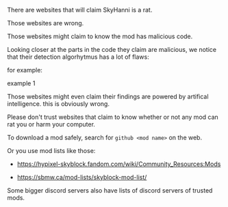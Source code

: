 There are websites that will claim SkyHanni is a rat.

Those websites are wrong.

Those websites might claim to know the mod has malicious code.

Looking closer at the parts in the code they claim are malicious, we notice that their detection algorhytmus has a lot of flaws:

for example:

example 1

Those websites might even claim their findings are powered by artifical intelligence. this is obviously wrong.

Please don't trust websites that claim to know whether or not any mod can rat you or harm your computer.

To download a mod safely, search for `github <mod name>` on the web.

Or you use mod lists like those:

- https://hypixel-skyblock.fandom.com/wiki/Community_Resources:Mods

- https://sbmw.ca/mod-lists/skyblock-mod-list/

Some bigger discord servers also have lists of discord servers of trusted mods.
